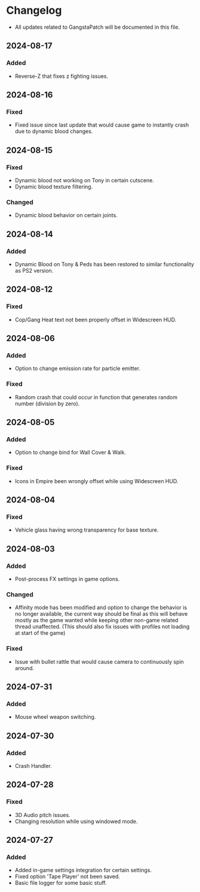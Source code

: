 # Changelog

- All updates related to GangstaPatch will be documented in this file.

## 2024-08-17
### Added
- Reverse-Z that fixes z fighting issues.

## 2024-08-16
### Fixed
- Fixed issue since last update that would cause game to instantly crash due to dynamic blood changes.

## 2024-08-15
### Fixed
- Dynamic blood not working on Tony in certain cutscene.
- Dynamic blood texture filtering.
### Changed
- Dynamic blood behavior on certain joints.

## 2024-08-14
### Added
- Dynamic Blood on Tony & Peds has been restored to similar functionality as PS2 version.

## 2024-08-12
### Fixed
- Cop/Gang Heat text not been properly offset in Widescreen HUD.

## 2024-08-06
### Added
- Option to change emission rate for particle emitter.
### Fixed
- Random crash that could occur in function that generates random number (division by zero).

## 2024-08-05
### Added
- Option to change bind for Wall Cover & Walk.
### Fixed
- Icons in Empire been wrongly offset while using Widescreen HUD.

## 2024-08-04
### Fixed
- Vehicle glass having wrong transparency for base texture.

## 2024-08-03
### Added
- Post-process FX settings in game options.
### Changed
- Affinity mode has been modified and option to change the behavior is no longer available, the current way should be final as this will behave mostly as the game wanted while keeping other non-game related thread unaffected. (This should also fix issues with profiles not loading at start of the game)
### Fixed
- Issue with bullet rattle that would cause camera to continuously spin around.

## 2024-07-31
### Added
- Mouse wheel weapon switching.

## 2024-07-30
### Added
- Crash Handler.

## 2024-07-28
### Fixed
- 3D Audio pitch issues.
- Changing resolution while using windowed mode.

## 2024-07-27
### Added
- Added in-game settings integration for certain settings.
- Fixed option 'Tape Player' not been saved.
- Basic file logger for some basic stuff.